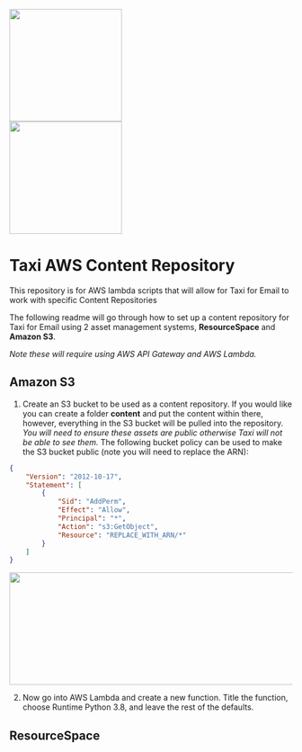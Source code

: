 <a href="https://www.messagebird.com/"><img src="https://www.messagebird.com/img/logo.svg" width="200px"/></a><br />
<a href="https://www.taxiforemail.com/"><img src="http://taxiforemail.com/assets/taxiforemail-blue-transparent.png" width="200px"/></a>

# Taxi AWS Content Repository
This repository is for AWS lambda scripts that will allow for Taxi for Email to work with specific Content Repositories

The following readme will go through how to set up a content repository for Taxi for Email using 2 asset management systems, **ResourceSpace** and **Amazon S3**. 

*Note these will require using AWS API Gateway and AWS Lambda.*

## Amazon S3

1. Create an S3 bucket to be used as a content repository. If you would like you can create a folder **content** and put the content within there, however, everything in the S3 bucket will be pulled into the repository. *You will need to ensure these assets are public otherwise Taxi will not be able to see them.* The following bucket policy can be used to make the S3 bucket public (note you will need to replace the ARN):

```json
{
    "Version": "2012-10-17",
    "Statement": [
        {
            "Sid": "AddPerm",
            "Effect": "Allow",
            "Principal": "*",
            "Action": "s3:GetObject",
            "Resource": "REPLACE_WITH_ARN/*"
        }
    ]
}
```
<img src="https://user-images.githubusercontent.com/8294014/192653257-a6a082a7-86f1-4ea0-a43c-9021b6fd8894.png" width="550" height="200">

2. Now go into AWS Lambda and create a new function. Title the function, choose Runtime Python 3.8, and leave the rest of the defaults.

## ResourceSpace
